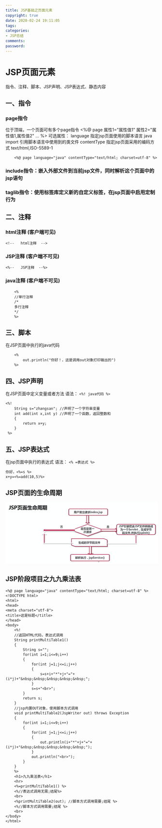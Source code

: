 ```yaml
---
title: JSP基础之页面元素
copyright: true
date: 2020-02-24 19:11:05
tags:
categories:
- JSP总结
comments:
password:
---
```


# JSP页面元素
指令、注释、脚本、JSP声明、JSP表达式、静态内容
## 一、指令
### page指令
位于顶端，一个页面可有多个page指令
<%@ page 属性1="属性值1" 属性2="属性值1,属性值2" ... %>
可选属性：
language		指定jsp页面使用的脚本语言			java
import			引用脚本语言中使用到的类文件
contentType		指定jsp页面采用的编码方式			text/html,ISO-5589-1

```
	<%@ page language="java" contentType="text/html; charset=utf-8" %>
```
### include指令：嵌入外部文件到当前jsp文件，同时解析这个页面中的jsp语句
### taglib指令：使用标签库定义新的自定义标签，在jsp页面中启用定制行为
## 二、注释
### html注释 (客户端可见)
	<!--   html注释  -->
### JSP注释 (客户端不可见)
	<%--   JSP注释  --%>
### java注释 (客户端不可见)
```
	<%
	//单行注释
	/*
	多行注释
	*/
	%>
```
## 三、脚本
在JSP页面中执行的java代码
```
	<%
		out.println("你好！，这是调用out对象打印输出的")
	%>
```
## 四、JSP声明
在JSP页面中定义变量或者方法
语法：
`<%! java代码 %>`
```
<%! 
	String s="zhangsan"; //声明了一个字符串变量
	int add(int x,int y) //声明了一个函数，返回整数和
	{
		return x+y;
	}
 %>
```
## 五、JSP表达式
在jsp页面中执行的表达式
语法：
`<% =表达式 %>`
```
你好，<%=s %>
x+y=<%=add(10,5)%>
```
## JSP页面的生命周期
![JSP页面的生命周期](https://raw.githubusercontent.com/sxz799/blog_tuchuang/master/img/20200224/2020022420200224185416.png)
## JSP阶段项目之九九乘法表
```
<%@ page language="java" contentType="text/html; charset=utf-8" %>
<!DOCTYPE html>
<html>
<head>
<meta charset="utf-8">
<title>这是标题</title>
</head>
<body>
	<%!
	//返回HTML代码，表达式调用
	String printMultiTable1()
	{
		String s="";
		for(int i=1;i<=9;i++)
		{
			for(int j=1;j<=i;j++)
			{
				s=s+i+"*"+j+"="+(i*j)+"&nbsp;&nbsp;&nbsp;&nbsp;&nbsp;";
			}
			s=s+"<br>";
		}
		return s;
	}
	//jsp内置OUT对象，使用脚本方式调用
	void printMultiTable2(JspWriter out) throws Exception
	{		
		for(int i=1;i<=9;i++)
		{
			for(int j=1;j<=i;j++)
			{
				out.println(i+"*"+j+"="+(i*j)+"&nbsp;&nbsp;&nbsp;&nbsp;&nbsp;");
			}
			out.println("<br>");
		}
	}
	%>
	<h1>九九乘法表</h1>
	<hr>
	<%=printMultiTable1() %> 
	<%//表达式调用无需;结尾%>   
	<br>
	<%printMultiTable2(out); //脚本方式调用需要;结尾 %>
	<%//脚本方式调用需要;结尾 %>
	<br>
</body>
</html>
```

